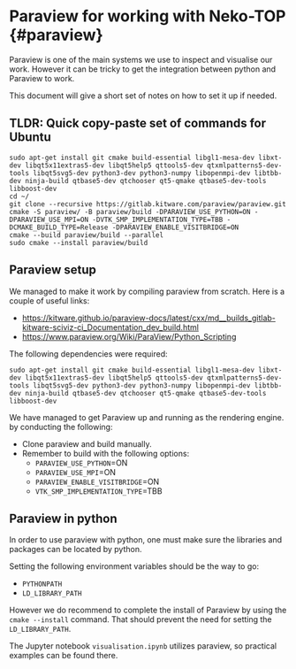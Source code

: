 # Paraview for working with Neko-TOP {#paraview}

Paraview is one of the main systems we use to inspect and visualise our work.
However it can be tricky to get the integration between python and Paraview to
work.

This document will give a short set of notes on how to set it up if needed.

## TLDR: Quick copy-paste set of commands for Ubuntu

```shell
sudo apt-get install git cmake build-essential libgl1-mesa-dev libxt-dev libqt5x11extras5-dev libqt5help5 qttools5-dev qtxmlpatterns5-dev-tools libqt5svg5-dev python3-dev python3-numpy libopenmpi-dev libtbb-dev ninja-build qtbase5-dev qtchooser qt5-qmake qtbase5-dev-tools libboost-dev
cd ~/
git clone --recursive https://gitlab.kitware.com/paraview/paraview.git
cmake -S paraview/ -B paraview/build -DPARAVIEW_USE_PYTHON=ON -DPARAVIEW_USE_MPI=ON -DVTK_SMP_IMPLEMENTATION_TYPE=TBB -DCMAKE_BUILD_TYPE=Release -DPARAVIEW_ENABLE_VISITBRIDGE=ON
cmake --build paraview/build --parallel
sudo cmake --install paraview/build
```

## Paraview setup

We managed to make it work by compiling paraview from scratch. Here is a couple
of useful links:

- https://kitware.github.io/paraview-docs/latest/cxx/md__builds_gitlab-kitware-sciviz-ci_Documentation_dev_build.html
- https://www.paraview.org/Wiki/ParaView/Python_Scripting

The following dependencies were required:
```
sudo apt-get install git cmake build-essential libgl1-mesa-dev libxt-dev libqt5x11extras5-dev libqt5help5 qttools5-dev qtxmlpatterns5-dev-tools libqt5svg5-dev python3-dev python3-numpy libopenmpi-dev libtbb-dev ninja-build qtbase5-dev qtchooser qt5-qmake qtbase5-dev-tools libboost-dev
```

We have managed to get Paraview up and running as the rendering engine. by
conducting the following:
- Clone paraview and build manually.
- Remember to build with the following options:
  - `PARAVIEW_USE_PYTHON`=ON
  - `PARAVIEW_USE_MPI`=ON
  - `PARAVIEW_ENABLE_VISITBRIDGE`=ON
  - `VTK_SMP_IMPLEMENTATION_TYPE`=TBB

## Paraview in python

In order to use paraview with python, one must make sure the libraries and
packages can be located by python.

Setting the following environment variables should be the way to go:
- `PYTHONPATH`
- `LD_LIBRARY_PATH`

However we do recommend to complete the install of Paraview by using the 
`cmake --install` command. That should prevent the need for setting the
`LD_LIBRARY_PATH`.

The Jupyter notebook `visualisation.ipynb` utilizes paraview, so practical
examples can be found there.